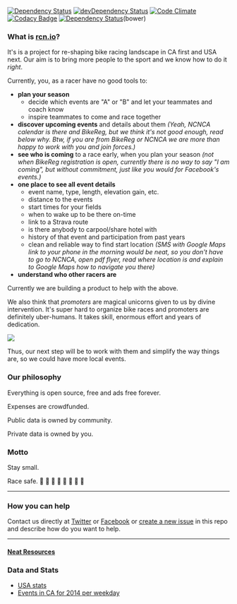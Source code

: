 [![Dependency Status](https://david-dm.org/Restuta/rcn.io.svg?path=code/app)](https://david-dm.org/Restuta/rcn.io?path=code/app)
[![devDependency Status](https://david-dm.org/Restuta/rcn.io/dev-status.svg?path=code/app)](https://david-dm.org/Restuta/rcn.io?path=code/app#info=devDependencies)
[![Code Climate](https://codeclimate.com/github/Restuta/rcn.io/badges/gpa.svg)](https://codeclimate.com/github/Restuta/rcn.io)
[![Codacy Badge](https://api.codacy.com/project/badge/grade/e71f308dcb52404abdf4d3b3e6b36c2a)](https://www.codacy.com/app/restuta8/rcn-io)
[![Dependency Status](https://www.versioneye.com/user/projects/564a9dfa4e32b60016000012/badge.svg?style=flat)](https://www.versioneye.com/user/projects/564a9dfa4e32b60016000012)(bower)

### What is [rcn.io](http://rcn.io)?
It's is a project for re-shaping bike racing landscape in CA first and USA next. Our aim is to bring more people to the sport and we know how to do it _right_.

Currently, you, as a racer have no good tools to:
* **plan your season**
  * decide which events are "A" or "B" and let your teammates and coach know
  * inspire teammates to come and race together
* **discover upcoming events** and details about them _(Yeah, NCNCA calendar is there and BikeReg, but we think it's not good enough, read below why. Btw, if you are from BikeReg or NCNCA we are more than happy to work with you and join forces.)_
* **see who is coming** to a race early, when you plan your season _(not when BikeReg registration is open, currently there is no way to say "I am coming", but without commitment, just like you would for Facebook's events.)_
* **one place to see all event details**
  * event name, type, length, elevation gain,  etc.
  * distance to the events
  * start times for your fields
  * when to wake up to be there on-time
  * link to a Strava route
  * is there anybody to carpool/share hotel with
  * history of that event and participation from past years
  * clean and reliable way to find start location _(SMS with Google Maps link to your phone in the morning would be neat, so you don't have to go to NCNCA, open pdf flyer, read where location is and explain to Google Maps how to navigate you there)_
* **understand who other racers are**

Currently we are building a product to help with the above.

We also think that _promoters_ are magical unicorns given to us by divine intervention. It's super hard to organize bike races and promoters are definitely uber-humans. It takes skill, enormous effort and years of dedication.

![](https://media0.giphy.com/media/DkwtmuLxFafVm/200.gif)


Thus, our next step will be to work with them and simplify the way things are, so we could have more local events.

### Our philosophy

Everything is open source, free and ads free forever.

Expenses are crowdfunded.

Public data is owned by community.

Private data is owned by you.

### Motto

Stay small.

Race safe. :bicyclist: :bicyclist: :bicyclist: :bicyclist: :bicyclist: :bicyclist: :bicyclist: :bicyclist:

---

### How you can help

Contact us directly at [Twitter](https://twitter.com/restuta) or [Facebook](https://www.facebook.com/anton.vynogradenko) or [create a new issue](https://github.com/Restuta/rcn.io/issues/new) in this repo and describe how do you want to help.


---

#### [Neat Resources](todo/links.md)

### Data and Stats

* [USA stats](https://docs.google.com/spreadsheets/d/1gWdb5VPyeVuQVCyz5bUIjCR7B_t7FKfSrZ2709Lu168/edit#gid=1220030557
)
* [Events in CA for 2014 per weekday](https://docs.google.com/spreadsheets/d/1KEXEXle1BXP6ZM9O9xoUePfI4GlJCW97E5uzcWjnvjY/edit#gid=1598404566)
